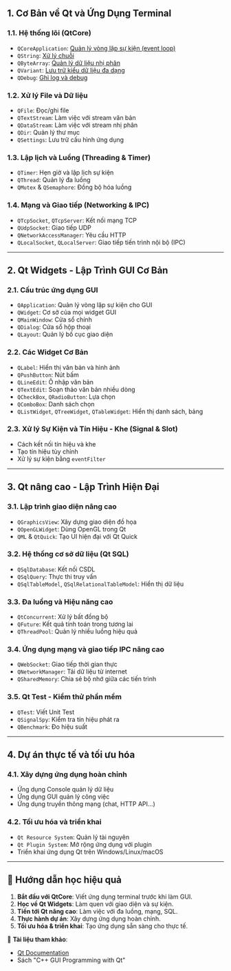 <!-- :) Don't mind this is just a guide suggested by chatgpt -->
<!-- :) Ignore this folder, it just some note in Qt Documentation -->

## 1. **Cơ Bản về Qt và Ứng Dụng Terminal**
### 1.1. **Hệ thống lõi (QtCore)**
- `QCoreApplication`: [Quản lý vòng lặp sự kiện (event loop)](./_0003_QCoreApplication.md)
- `QString`: [Xử lý chuỗi](./_0004_Qstring.md)
- `QByteArray`: [Quản lý dữ liệu nhị phân](./_0005_QByteArray.md)
- `QVariant`: [Lưu trữ kiểu dữ liệu đa dạng](./_0006_QVariant.md)
- `QDebug`: [Ghi log và debug](./_0007_QDebug.md)

### 1.2. **Xử lý File và Dữ liệu**
- `QFile`: Đọc/ghi file
- `QTextStream`: Làm việc với stream văn bản
- `QDataStream`: Làm việc với stream nhị phân
- `QDir`: Quản lý thư mục
- `QSettings`: Lưu trữ cấu hình ứng dụng

### 1.3. **Lập lịch và Luồng (Threading & Timer)**
- `QTimer`: Hẹn giờ và lập lịch sự kiện
- `QThread`: Quản lý đa luồng
- `QMutex` & `QSemaphore`: Đồng bộ hóa luồng

### 1.4. **Mạng và Giao tiếp (Networking & IPC)**
- `QTcpSocket`, `QTcpServer`: Kết nối mạng TCP
- `QUdpSocket`: Giao tiếp UDP
- `QNetworkAccessManager`: Yêu cầu HTTP
- `QLocalSocket`, `QLocalServer`: Giao tiếp tiến trình nội bộ (IPC)

---

## 2. **Qt Widgets - Lập Trình GUI Cơ Bản**
### 2.1. **Cấu trúc ứng dụng GUI**
- `QApplication`: Quản lý vòng lặp sự kiện cho GUI
- `QWidget`: Cơ sở của mọi widget GUI
- `QMainWindow`: Cửa sổ chính
- `QDialog`: Cửa sổ hộp thoại
- `QLayout`: Quản lý bố cục giao diện

### 2.2. **Các Widget Cơ Bản**
- `QLabel`: Hiển thị văn bản và hình ảnh
- `QPushButton`: Nút bấm
- `QLineEdit`: Ô nhập văn bản
- `QTextEdit`: Soạn thảo văn bản nhiều dòng
- `QCheckBox`, `QRadioButton`: Lựa chọn
- `QComboBox`: Danh sách chọn
- `QListWidget`, `QTreeWidget`, `QTableWidget`: Hiển thị danh sách, bảng

### 2.3. **Xử lý Sự Kiện và Tín Hiệu - Khe (Signal & Slot)**
- Cách kết nối tín hiệu và khe
- Tạo tín hiệu tùy chỉnh
- Xử lý sự kiện bằng `eventFilter`

---

## 3. **Qt nâng cao - Lập Trình Hiện Đại**
### 3.1. **Lập trình giao diện nâng cao**
- `QGraphicsView`: Xây dựng giao diện đồ họa
- `QOpenGLWidget`: Dùng OpenGL trong Qt
- `QML` & `QtQuick`: Tạo UI hiện đại với Qt Quick

### 3.2. **Hệ thống cơ sở dữ liệu (Qt SQL)**
- `QSqlDatabase`: Kết nối CSDL
- `QSqlQuery`: Thực thi truy vấn
- `QSqlTableModel`, `QSqlRelationalTableModel`: Hiển thị dữ liệu

### 3.3. **Đa luồng và Hiệu năng cao**
- `QtConcurrent`: Xử lý bất đồng bộ
- `QFuture`: Kết quả tính toán trong tương lai
- `QThreadPool`: Quản lý nhiều luồng hiệu quả

### 3.4. **Ứng dụng mạng và giao tiếp IPC nâng cao**
- `QWebSocket`: Giao tiếp thời gian thực
- `QNetworkManager`: Tải dữ liệu từ internet
- `QSharedMemory`: Chia sẻ bộ nhớ giữa các tiến trình

### 3.5. **Qt Test - Kiểm thử phần mềm**
- `QTest`: Viết Unit Test
- `QSignalSpy`: Kiểm tra tín hiệu phát ra
- `QBenchmark`: Đo hiệu suất

---

## 4. **Dự án thực tế và tối ưu hóa**
### 4.1. **Xây dựng ứng dụng hoàn chỉnh**
- Ứng dụng Console quản lý dữ liệu
- Ứng dụng GUI quản lý công việc
- Ứng dụng truyền thông mạng (chat, HTTP API…)

### 4.2. **Tối ưu hóa và triển khai**
- `Qt Resource System`: Quản lý tài nguyên
- `Qt Plugin System`: Mở rộng ứng dụng với plugin
- Triển khai ứng dụng Qt trên Windows/Linux/macOS

---
## 🎯 **Hướng dẫn học hiệu quả**
1. **Bắt đầu với QtCore**: Viết ứng dụng terminal trước khi làm GUI.
2. **Học về Qt Widgets**: Làm quen với giao diện và sự kiện.
3. **Tiến tới Qt nâng cao**: Làm việc với đa luồng, mạng, SQL.
4. **Thực hành dự án**: Xây dựng ứng dụng hoàn chỉnh.
5. **Tối ưu hóa & triển khai**: Tạo ứng dụng sẵn sàng cho thực tế.

📌 **Tài liệu tham khảo**:
- [Qt Documentation](https://doc.qt.io/)
- Sách "C++ GUI Programming with Qt"

